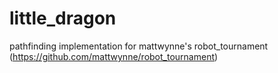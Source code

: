 little_dragon
=============

pathfinding implementation for mattwynne's robot_tournament (https://github.com/mattwynne/robot_tournament)